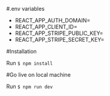 #.env variables

- REACT_APP_AUTH_DOMAIN=
- REACT_APP_CLIENT_ID=
- REACT_APP_STRIPE_PUBLIC_KEY=
- REACT_APP_STRIPE_SECRET_KEY=

#Installation

Run `$ npm install`

#Go live on local machine

Run `$ npm run dev`
